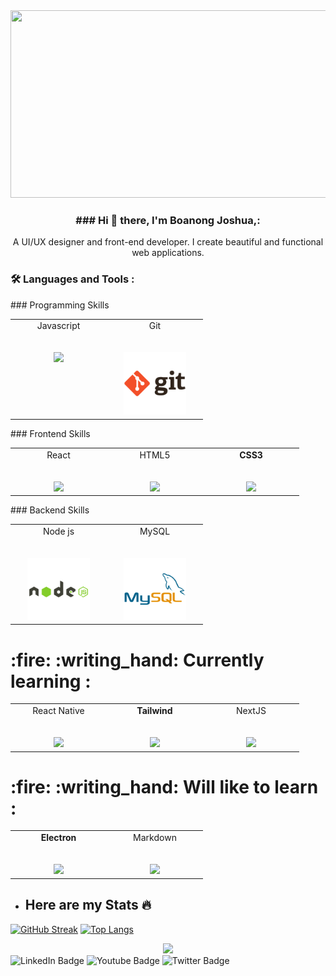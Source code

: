 
<div align="center">
  <img src="https://media.giphy.com/media/dWesBcTLavkZuG35MI/giphy.gif" width="600" height="300"/>
</div>

### <div align="center"> ### Hi 👋 there, I'm Boanong Joshua,: </div>
<div align="center"> A UI/UX designer and front-end developer. I create beautiful and 
functional web applications. </div>
 
### :hammer_and_wrench: Languages and Tools :

<div align="left">
  ### Programming Skills
  <table>
    <tbody>
      <tr valign="top">
        <td width="140px" align="center">
          <span>Javascript</span><br><br><br>
          <img height="64px" src="https://upload.wikimedia.org/wikipedia/commons/thumb/9/99/Unofficial_JavaScript_logo_2.svg/480px-Unofficial_JavaScript_logo_2.svg.png">
        </td>
         <td width="140px" align="center">
          <span>Git</span><br><br><br>
          <img src="https://github.com/devicons/devicon/blob/master/icons/git/git-original-wordmark.svg" title="Git" **alt="Git" width="100" height="100"/>
        </td>
      </tr>
    </tbody>
  </table>
    ### Frontend Skills
  <table>
    <tbody>
      <tr valign="top">
        <td width="140px" align="center">
          <span>React</span><br><br><br>
          <img height="64px" src="https://cdn.worldvectorlogo.com/logos/react-1.svg">
        </td>
        <td width="140px" align="center">
          <span>HTML5</span><br><br><br>
          <img height="64px" src="https://cdn.svgporn.com/logos/html-5.svg">
        </td>
        <td width="140px" align="center">
          <span><strong>CSS3</strong>
          </span><br><br><br>
          <img height="64px" src="https://cdn.svgporn.com/logos/css-3.svg">
        </td>
      </tr>
    </tbody>
  </table>
    ### Backend Skills
  <table>
    <tbody>
      <tr valign="top">
        <td width="140px" align="center">
          <span>Node js</span><br><br><br>
          <img src="https://github.com/devicons/devicon/blob/master/icons/nodejs/nodejs-original-wordmark.svg" title="NodeJS" alt="NodeJS" width="100" height="100"/>
        </td>
        <td width="140px" align="center">
          <span>MySQL</span><br><br><br>
          <img src="https://github.com/devicons/devicon/blob/master/icons/mysql/mysql-original-wordmark.svg" title="MySQL"  alt="MySQL" width="100" height="100"/>
        </td>
      </tr>
    </tbody>
  </table>
</div>
 <h1> :fire: :writing_hand: Currently learning : </h1>
  <div align="left">
    <table>
      <tbody>
        <tr valign="top">
          <td width="140px" align="center">
            <span>React Native</span><br><br><br>
            <img height="64px" src="https://cdn.worldvectorlogo.com/logos/react-1.svg">
          </td>
          <td width="140px" align="center">
            <span><strong>Tailwind</strong>
            </span><br><br><br>
            <img height="64px" src="https://cdn.svgporn.com/logos/tailwindcss-icon.svg">
          </td>
          <td width="140px" align="center">
            <span>NextJS</span><br><br><br>
            <img height="64px" src="https://cdn.svgporn.com/logos/nextjs-icon.svg">
          </td>
        </tr>
      </tbody>
    </table>
  </div>
  <h1> :fire: :writing_hand: Will like to learn : </h1>
  <div align="left">
    <table>
      <tbody>
        <tr valign="top">
          <td width="140px" align="center">
            <span><strong>Electron</strong>
            </span><br><br><br>
            <img height="64px" src="https://cdn.svgporn.com/logos/electron.svg">
          </td>
          <td width="140px" align="center">
            <span>Markdown</span><br><br><br>
            <img height="64px" src="https://cdn.svgporn.com/logos/markdown.svg">
          </td>
        </tr>
      </tbody>
    </table>
  </div>

- ## Here are my Stats :fire:
[![GitHub Streak](http://github-readme-streak-stats.herokuapp.com?user=boanong&theme=dark&background=000000)](https://git.io/streak-stats) [![Top Langs](https://github-readme-stats.vercel.app/api/top-langs/?username=boanong&layout=compact&theme=vision-friendly-dark)](https://github.com/anuraghazra/github-readme-stats)





<div id="header" align="center">
  <img src="https://media.giphy.com/media/M9gbBd9nbDrOTu1Mqx/giphy.gif" width="100"/>
</div>
<div id="badges">
  <img src="https://img.shields.io/badge/LinkedIn-blue?style=for-the-badge&logo=linkedin&logoColor=white" alt="LinkedIn Badge"/>
  <img src="https://img.shields.io/badge/YouTube-red?style=for-the-badge&logo=youtube&logoColor=white" alt="Youtube Badge"/>
  <img src="https://img.shields.io/badge/Twitter-blue?style=for-the-badge&logo=twitter&logoColor=white" alt="Twitter Badge"/>
</div>


